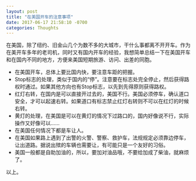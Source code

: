 ```yaml
---
layout: post
title: "在美国开车的注意事项"
date: 2017-06-17 21:58:10 -0700
categories: Thoughts
---
```

在美国，除了纽约、旧金山几个为数不多的大城市，干什么事都离不开开车。作为在美开车多年的老司机，同时又有国内开车的经验，我想简单总结一下在美国开车和在国内不同的地方，方便来美国短期旅游、访问、出差的同胞。

- 在美国开车，总体上要比国内快，要注意车距的把握。
- Stop标志的处理，类似于国内的“停”。注意要在标志处完全停止，然后获得路权时通过。如果其他方向也有Stop标志，以先到先得原则获得路权。
- 红灯右转，在国内是可以直接开过去的，美国不行。美国必须停车，确认道口安全，才可以起速右转。如果道口有标志禁止红灯右转则不可以在红灯的时候右转。
- 黄灯的处理，在美国是可以在黄灯的情况下过路口的，国内好像说不行，实际操作又好像可以......
- 在美国任何情况下都是车让人。
- 在美国如果路上遇到了出警的火警、警察、救护车，法规规定必须靠边停车，让出道路。据说出殡的车辆也需要让，有可能只是一个友好的习俗。
- 美国一般都是自助加油的，所以，要加对油品哦，不要给加成了柴油，就麻烦了。

以上。
